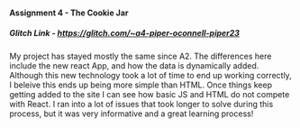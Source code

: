 #### Assignment 4 - The Cookie Jar
##### Glitch Link - https://glitch.com/~a4-piper-oconnell-piper23

My project has stayed mostly the same since A2. The differences here include the new react App, and how the data is dynamically added. Although this new technology took a lot of time to end up working correctly, I beleive this ends up being more simple than HTML. Once things keep getting added to the site I can see how basic JS and HTML do not compete with React.
I ran into a lot of issues that took longer to solve during this process, but it was very informative and a great learning process!

